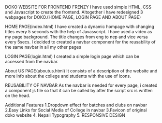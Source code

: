 DOKO WEBSITE FOR FRONTEND FRENZY
I have used simple HTML, CSS and Javascript to create the frontend.
Altogether i have redesigned 3 webpages for DOKO.(HOME PAGE, LOGIN PAGE AND ABOUT PAGE)

HOME PAGE(index.html)
I have created a dynamic hompage with changing titles every 5 seconds with the help of Javasscript.
I have used a video as my page background.
The title changes from eng to nep and vice versa every 5secs.
I decided to created a navbar component for the reusability of the same navbar in all my other pages

LOGIN PAGE(login.html)
I created a simple login page which can be accessed from the navbar.

About US PAGE(aboutus.html)
It consists of a description of the website and more info about the college and students with the use of icons.

REUSABILITY OF NAVBAR
As the navbar is needed for every page, i created a component js file so that it can be called by <navbar-component> after the script src is written on the head.

Additional Features 
1.Dropdown effect for batches and clubs on navbar
2.Easy Links for Social Media of College in navbar
3.Favicon of original doko website
4. Nepali Typography
5. RESPONSIVE DESIGN



















